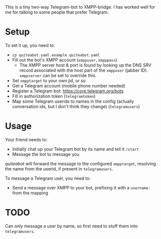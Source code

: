 
This is a tiny two-way Telegram-bot to XMPP-bridge. I has worked well for me
for talking to some people that prefer Telegram.

# Setup

To set it up, you need to:

- `cp quiteabot.yaml.example quiteabot.yaml`
- Fill out the bot's XMPP account (`xmppuser`, `xmpppass`)
  - The XMPP server host & port is found by looking up the DNS SRV record
    associated with the host part of the `xmppuser` (jabber ID). `xmppserver`
    can be set to override this.
- Set `xmpptarget` to your own jid, or so
- Get a Telegram account (mobile phone number needed)
- Register a Telegram bot: https://core.telegram.org/bots
- Fill in authorization token (`telegramtoken`)
- Map some Telegram userids to names in the config (actually conversation ids,
  but I don't think they change) (`telegramusers`)

# Usage

Your friend needs to:

- Initially chat up your Telegram bot by its name and tell it `/start`
- Message the bot to message you

*quiteabot* will forward the message to the configured `xmpptarget`, resolving
the name from the userid, if present in `telegramusers`.

To message a Telegram user, you need to:

- Send a message over XMPP to your bot, prefixing it with a `username:` from
  the mapping

# TODO

Can only message a user by name, so first need to stuff them into `telegramusers`.
